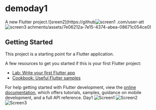 # demoday1

A new Flutter project.![sreen2](https://github![screen1](https://github.com/user-attachments/assets/cb969b92-5d71-45f5-aa3b-6f2d5d42555d)
.com/user-att![screen3](https://github.com/user-attachments/assets/09b96c74-818a-4a05-a498-8a5d7330872f)
achments/assets/7e06212a-7e15-4374-abea-08671c054ce0)


## Getting Started

This project is a starting point for a Flutter application.

A few resources to get you started if this is your first Flutter project:

- [Lab: Write your first Flutter app](https://docs.flutter.dev/get-started/codelab)
- [Cookbook: Useful Flutter samples](https://docs.flutter.dev/cookbook)

For help getting started with Flutter development, view the
[online documentation](https://docs.flutter.dev/), which offers tutorials,
samples, guidance on mobile development, and a full API reference.
Day1
![ Screen1](assets/screen1.png)
![ Screen2](assets/screen2.png)
![ Screen3](assets/screen3.png)
